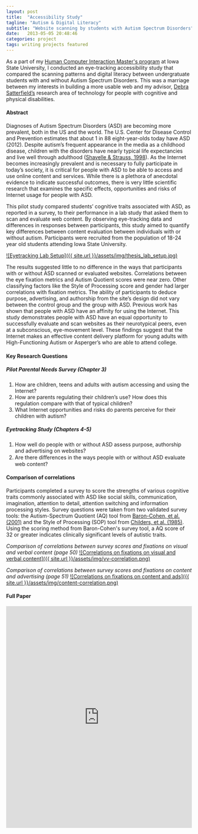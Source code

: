 ```yaml
---
layout: post
title:  "Accessibility Study"
tagline: "Autism & Digital Literacy"
subtitle: "Website scanning by students with Autism Spectrum Disorders"
date:   2013-05-05 20:48:46
categories: project
tags: writing projects featured
---
```



As a part of my [Human Computer Interaction Master's program][1] at Iowa State University, I conducted an eye-tracking accessibility study that compared the scanning patterns and digital literacy between undergratuate students with and without Autism Spectrum Disorders. This was a marriage between my interests in building a more usable web and my advisor, [Debra Satterfield’s][2] research area of technology for people with cognitive and physical disabilities. 


#### Abstract
Diagnoses of Autism Spectrum Disorders (ASD) are becoming more prevalent, both in the US and the world. The U.S. Center for Disease Control and Prevention estimates that about 1 in 88 eight-year-olds today have ASD (2012). Despite autism’s frequent appearance in the media as a childhood disease, children with the disorders have nearly typical life expectancies and live well through adulthood ([Shavelle & Strauss, 1998][3]). As the Internet becomes increasingly prevalent and is necessary to fully participate in today’s society, it is critical for people with ASD to be able to access and use online content and services. While there is a plethora of anecdotal evidence to indicate successful outcomes, there is very little scientific research that examines the specific effects, opportunities and risks of Internet usage for people with ASD.

This pilot study compared students’ cognitive traits associated with ASD, as reported in a survey, to their performance in a lab study that asked them to scan and evaluate web content. By observing eye-tracking data and differences in responses between participants, this study aimed to quantify key differences between content evaluation between individuals with or without autism. Participants were recruited from the population of 18-24 year old students attending Iowa State University.

<a href="{{ site.url }}/assets/img/thesis_lab_setup.jpg" data-lightbox="accessibility-study" data-title="Eyetracking Lab Setup">![Eyetracking Lab Setup]({{ site.url }}/assets/img/thesis_lab_setup.jpg)</a>

The results suggested little to no difference in the ways that participants with or without ASD scanned or evaluated websites. Correlations between the eye fixation metrics and Autism Quotient scores were near zero. Other classifying factors like the Style of Processing score and gender had larger correlations with fixation metrics. The ability of participants to deduce purpose, advertising, and authorship from the site’s design did not vary between the control group and the group with ASD. Previous work has shown that people with ASD have an affinity for using the Internet. This study demonstrates people with ASD have an equal opportunity to successfully evaluate and scan websites as their neurotypical peers, even at a subconscious, eye-movement level. These findings suggest that the Internet makes an effective content delivery platform for young adults with High-Functioning Autism or Asperger’s who are able to attend college.

#### Key Research Questions

##### Pilot Parental Needs Survey (Chapter 3)

1. How are children, teens and adults with autism accessing and using the Internet?
2. How are parents regulating their children’s use? How does this regulation compare with that of typical children? 
3. What Internet opportunities and risks do parents perceive for their children with autism? 

##### Eyetracking Study (Chapters 4-5)

1. How well do people with or without ASD assess purpose, authorship and advertising on websites? 
2. Are there diﬀerences in the ways people with or without ASD evaluate web content? 

#### Comparison of correlations
Participants completed a survey to score the strengths of various cognitive traits commonly associated with ASD like social skills, communication, imagination, attention to detail, attention switching and information processing styles. Survey questions were taken from two validated survey tools: the Autism-Spectrum Quotient (AQ) tool from [Baron-Cohen, et al.
(2001)][4] and the Style of Processing (SOP) tool from [Childers, et al. (1985)][5]. Using the scoring method from Baron-Cohen's survey tool, a AQ score of 32 or greater indicates clinically significant levels of autistic traits.


_Comparison of correlations between survey scores and fixations on visual and verbal content (page 50)_
<a href="{{ site.url }}/assets/img/vv-correlation.png" data-lightbox="accessibility-study" data-title="Comparison of correlations between survey scores and fixations on visual and verbal content">![Correlations on fixations on visual and verbal content]({{ site.url }}/assets/img/vv-correlation.png)</a>

_Comparison of correlations between survey scores and fixations on content and advertising (page 51)_
<a href="{{ site.url }}/assets/img/content-correlation.png" data-lightbox="accessibility-study" data-title="Comparison of correlations between survey scores and fixations on content and advertising">![Correlations on fixations on content and ads]({{ site.url }}/assets/img/content-correlation.png)</a>


#### Full Paper

<iframe class="scribd_iframe_embed" src="https://www.scribd.com/embeds/262362191/content?start_page=1&view_mode=scroll&access_key=key-rPnIJMYai1xWv252TvP3&show_recommendations=true" data-auto-height="false" data-aspect-ratio="0.7729220222793488" scrolling="no" id="doc_57596" width="100%" height="600" frameborder="0"></iframe>

[1]: http://www.vrac.iastate.edu/hci/
[2]: https://www.linkedin.com/pub/debra-satterfield/8/707/625
[3]: https://scholar.google.com/scholar?cluster=3744148037439956202&hl=en&as_sdt=0,16
[4]: https://scholar.google.com/scholar?cluster=11311882202441272711&hl=en&as_sdt=0,16
[5]: https://scholar.google.com/scholar?cluster=10157606983557763758&hl=en&as_sdt=0,16